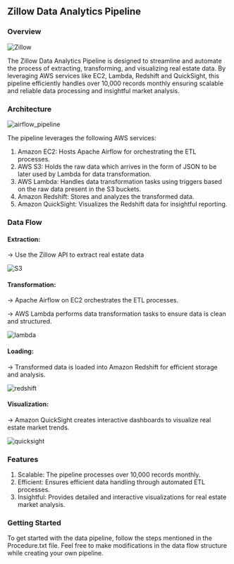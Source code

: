 ## Zillow Data Analytics Pipeline

### Overview

![Zillow](https://github.com/abhishekshah25/zillow-data-pipeline/assets/147745895/a1c6edee-ca37-4e2a-913a-489b8a7a7e9a)



The Zillow Data Analytics Pipeline is designed to streamline and automate the process of extracting, transforming, and visualizing real estate data. By leveraging AWS services like EC2, Lambda, Redshift and QuickSight, this pipeline efficiently handles over 10,000 records monthly ensuring scalable and reliable data processing and insightful market analysis.


### Architecture


![airflow_pipeline](https://github.com/abhishekshah25/zillow-data-pipeline/assets/147745895/b7602d48-49c6-4840-ae00-0fff8ff1fa67)


The pipeline leverages the following AWS services:

1. Amazon EC2: Hosts Apache Airflow for orchestrating the ETL processes.
2. AWS S3: Holds the raw data which arrives in the form of JSON to be later used by Lambda for data transformation.
3. AWS Lambda: Handles data transformation tasks using triggers based on the raw data present in the S3 buckets.
4. Amazon Redshift: Stores and analyzes the transformed data.
5. Amazon QuickSight: Visualizes the Redshift data for insightful reporting.


### Data Flow

#### Extraction:

-> Use the Zillow API to extract real estate data

![S3](https://github.com/abhishekshah25/zillow-data-pipeline/assets/147745895/0f068247-8c82-46df-8980-f72666c6f9d0)

#### Transformation:

-> Apache Airflow on EC2 orchestrates the ETL processes.

-> AWS Lambda performs data transformation tasks to ensure data is clean and structured.

![lambda](https://github.com/abhishekshah25/zillow-data-pipeline/assets/147745895/88fb65c4-4774-47a3-b980-e4002513717f)


#### Loading:

-> Transformed data is loaded into Amazon Redshift for efficient storage and analysis.

![redshift](https://github.com/abhishekshah25/zillow-data-pipeline/assets/147745895/9370c706-80c9-4f70-a077-c5df7bd7ecf9)


#### Visualization:

-> Amazon QuickSight creates interactive dashboards to visualize real estate market trends.

![quicksight](https://github.com/abhishekshah25/zillow-data-pipeline/assets/147745895/4a358d5b-b6ec-4ec1-8672-7f687af80fc7)


### Features

1. Scalable: The pipeline processes over 10,000 records monthly.
2. Efficient: Ensures efficient data handling through automated ETL processes.
3. Insightful: Provides detailed and interactive visualizations for real estate market analysis.

### Getting Started

To get started with the data pipeline, follow the steps mentioned in the Procedure.txt file. Feel free to make modifications in the data flow structure while creating your own pipeline.
